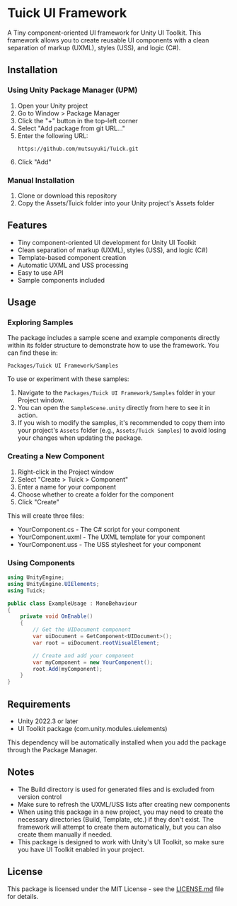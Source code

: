 # Tuick UI Framework

A Tiny component-oriented UI framework for Unity UI Toolkit. 
This framework allows you to create reusable UI components with a clean separation of markup (UXML), styles (USS), and logic (C#).

## Installation

### Using Unity Package Manager (UPM)

1. Open your Unity project
2. Go to Window > Package Manager
3. Click the "+" button in the top-left corner
4. Select "Add package from git URL..."
5. Enter the following URL:
   ```
   https://github.com/mutsuyuki/Tuick.git
   ```
6. Click "Add"

### Manual Installation

1. Clone or download this repository
2. Copy the Assets/Tuick folder into your Unity project's Assets folder

## Features

- Tiny component-oriented UI development for Unity UI Toolkit
- Clean separation of markup (UXML), styles (USS), and logic (C#)
- Template-based component creation
- Automatic UXML and USS processing
- Easy to use API
- Sample components included

## Usage

### Exploring Samples

The package includes a sample scene and example components directly within its folder structure to demonstrate how to use the framework. You can find these in:

`Packages/Tuick UI Framework/Samples`

To use or experiment with these samples:
1.  Navigate to the `Packages/Tuick UI Framework/Samples` folder in your Project window.
2.  You can open the `SampleScene.unity` directly from here to see it in action.
3.  If you wish to modify the samples, it's recommended to copy them into your project's `Assets` folder (e.g., `Assets/Tuick Samples`) to avoid losing your changes when updating the package.

### Creating a New Component

1. Right-click in the Project window
2. Select "Create > Tuick > Component"
3. Enter a name for your component
4. Choose whether to create a folder for the component
5. Click "Create"

This will create three files:
- YourComponent.cs - The C# script for your component
- YourComponent.uxml - The UXML template for your component
- YourComponent.uss - The USS stylesheet for your component

### Using Components

```csharp
using UnityEngine;
using UnityEngine.UIElements;
using Tuick;

public class ExampleUsage : MonoBehaviour
{
    private void OnEnable()
    {
        // Get the UIDocument component
        var uiDocument = GetComponent<UIDocument>();
        var root = uiDocument.rootVisualElement;

        // Create and add your component
        var myComponent = new YourComponent();
        root.Add(myComponent);
    }
}
```

## Requirements

- Unity 2022.3 or later
- UI Toolkit package (com.unity.modules.uielements)

This dependency will be automatically installed when you add the package through the Package Manager.

## Notes

- The Build directory is used for generated files and is excluded from version control
- Make sure to refresh the UXML/USS lists after creating new components
- When using this package in a new project, you may need to create the necessary directories (Build, Template, etc.) if they don't exist. The framework will attempt to create them automatically, but you can also create them manually if needed.
- This package is designed to work with Unity's UI Toolkit, so make sure you have UI Toolkit enabled in your project.

## License

This package is licensed under the MIT License - see the [LICENSE.md](LICENSE.md) file for details.
